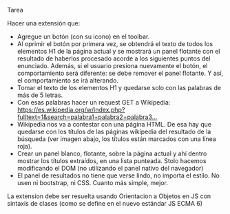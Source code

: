 Tarea

Hacer una extensión que:

* Agregue un botón (con su icono) en el toolbar. 
* Al oprimir el botón por primera vez, se obtendrá el texto de todos los elementos H1 de la página actual y se mostrará un panel flotante con el resultado de haberlos procesado acorde a los siguientes puntos del enunciado. Además, si el usuario presiona nuevamente el botón, el comportamiento será diferente: se debe remover el panel flotante. Y así, el comportamiento se irá alterando. 
* Tomar el texto de los elementos H1 y quedarse solo con las palabras de más de 5 letras. 
* Con esas palabras hacer un request GET a Wikipedia: https://es.wikipedia.org/w/index.php?fulltext=1&search=palabra1+palabra2+palabra3…
* Wikipedia nos va a contestar con una página HTML. De esa hay que quedarse con los títulos de las páginas wikipedia del resultado de la búsqueda (ver imagen abajo, los títulos están marcados con una línea roja). 
* Crear un panel blanco, flotante, sobre la página actual y ahí dentro mostrar los títulos extraídos, en una lista punteada. Stolo hacemos modificando el DOM (no utilizando el panel nativo del navegador)
* El panel de resultados no tiene que verse lindo, no importa el estilo. No usen ni bootstrap, ni CSS. Cuanto más simple, mejor.


La extension debe ser resuelta usando Orientacion a Objetos en JS con sintaxis de clases (como se define en el nuevo estándar JS ECMA 6)

